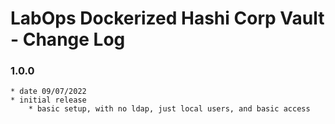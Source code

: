 # LabOps Dockerized Hashi Corp Vault - Change Log
### 1.0.0
    * date 09/07/2022
    * initial release
        * basic setup, with no ldap, just local users, and basic access